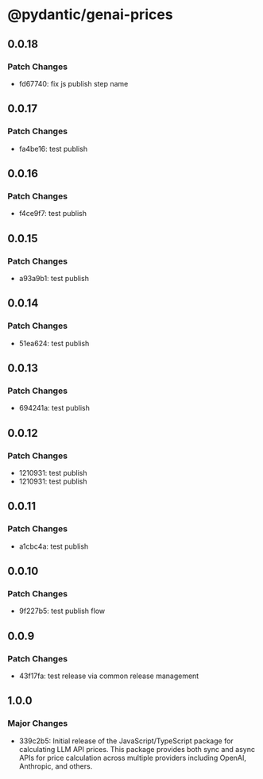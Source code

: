 # @pydantic/genai-prices

## 0.0.18

### Patch Changes

- fd67740: fix js publish step name

## 0.0.17

### Patch Changes

- fa4be16: test publish

## 0.0.16

### Patch Changes

- f4ce9f7: test publish

## 0.0.15

### Patch Changes

- a93a9b1: test publish

## 0.0.14

### Patch Changes

- 51ea624: test publish

## 0.0.13

### Patch Changes

- 694241a: test publish

## 0.0.12

### Patch Changes

- 1210931: test publish
- 1210931: test publish

## 0.0.11

### Patch Changes

- a1cbc4a: test publish

## 0.0.10

### Patch Changes

- 9f227b5: test publish flow

## 0.0.9

### Patch Changes

- 43f17fa: test release via common release management

## 1.0.0

### Major Changes

- 339c2b5: Initial release of the JavaScript/TypeScript package for calculating LLM API prices. This package provides both sync and async APIs for price calculation across multiple providers including OpenAI, Anthropic, and others.
